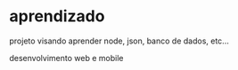 # aprendizado

projeto visando aprender node, json, banco de dados, etc...

desenvolvimento web e mobile
